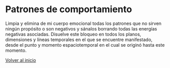 # Patrones de comportamiento

Limpia y elimina de mi cuerpo emocional todas los patrones que no sirven ningún propósito o son negativos y sánalos borrando todas las energías negativas asociadas. Disuelve este bloqueo en todos los planos, dimensiones y líneas temporales en el que se encuentre manifestado, desde el punto y momento espaciotemporal en el cual se originó hasta este momento.

[Volver al inicio](../index.md)
